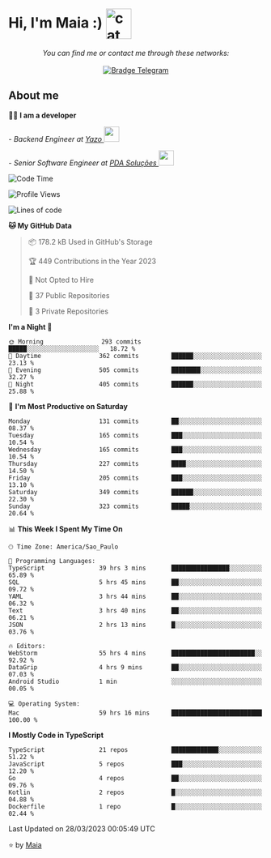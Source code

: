 <h1 align="left">Hi, I'm Maia :) 
<img src="https://emojis.slackmojis.com/emojis/images/1643509834/36299/black-cat.gif?1643509834" width="50" height="60" align="center"  alt="cat"/>
</h1>

<p align="center">
    <i>You can find me or contact me through these networks:</i>
    <br/><br/>
    <a href="https://t.me/mrootx" target="_blank">
        <img src="https://img.shields.io/badge/-Telegram-2CA5E0?logo=telegram&style=flat&logoColor=white" alt="Bradge Telegram" />
    </a>
</p>

## About me

:technologist: <strong>I am a developer</strong> <br>

<p><em> - Backend Engineer at <a href="https://yazo.com.br/">Yazo
</a><img src="https://media.giphy.com/media/WUlplcMpOCEmTGBtBW/giphy.gif" width="30"> 
</em></p>

<p><em> - Senior Software Engineer at <a href="https://pdasolucoes.com.br">PDA Soluções
</a><img src="https://media.giphy.com/media/WUlplcMpOCEmTGBtBW/giphy.gif" width="30"> 
</em></p>

<!--START_SECTION:waka-->
![Code Time](http://img.shields.io/badge/Code%20Time-1%2C862%20hrs%2049%20mins-blue)

![Profile Views](http://img.shields.io/badge/Profile%20Views-3-blue)

![Lines of code](https://img.shields.io/badge/From%20Hello%20World%20I%27ve%20Written-363.5%20thousand%20lines%20of%20code-blue)

**🐱 My GitHub Data** 

> 📦 178.2 kB Used in GitHub's Storage 
 > 
> 🏆 449 Contributions in the Year 2023
 > 
> 🚫 Not Opted to Hire
 > 
> 📜 37 Public Repositories 
 > 
> 🔑 3 Private Repositories 
 > 
**I'm a Night 🦉** 

```text
🌞 Morning                293 commits         █████░░░░░░░░░░░░░░░░░░░░   18.72 % 
🌆 Daytime                362 commits         ██████░░░░░░░░░░░░░░░░░░░   23.13 % 
🌃 Evening                505 commits         ████████░░░░░░░░░░░░░░░░░   32.27 % 
🌙 Night                  405 commits         ██████░░░░░░░░░░░░░░░░░░░   25.88 % 
```
📅 **I'm Most Productive on Saturday** 

```text
Monday                   131 commits         ██░░░░░░░░░░░░░░░░░░░░░░░   08.37 % 
Tuesday                  165 commits         ███░░░░░░░░░░░░░░░░░░░░░░   10.54 % 
Wednesday                165 commits         ███░░░░░░░░░░░░░░░░░░░░░░   10.54 % 
Thursday                 227 commits         ████░░░░░░░░░░░░░░░░░░░░░   14.50 % 
Friday                   205 commits         ███░░░░░░░░░░░░░░░░░░░░░░   13.10 % 
Saturday                 349 commits         ██████░░░░░░░░░░░░░░░░░░░   22.30 % 
Sunday                   323 commits         █████░░░░░░░░░░░░░░░░░░░░   20.64 % 
```


📊 **This Week I Spent My Time On** 

```text
🕑︎ Time Zone: America/Sao_Paulo

💬 Programming Languages: 
TypeScript               39 hrs 3 mins       ████████████████░░░░░░░░░   65.89 % 
SQL                      5 hrs 45 mins       ██░░░░░░░░░░░░░░░░░░░░░░░   09.72 % 
YAML                     3 hrs 44 mins       ██░░░░░░░░░░░░░░░░░░░░░░░   06.32 % 
Text                     3 hrs 40 mins       ██░░░░░░░░░░░░░░░░░░░░░░░   06.21 % 
JSON                     2 hrs 13 mins       █░░░░░░░░░░░░░░░░░░░░░░░░   03.76 % 

🔥 Editors: 
WebStorm                 55 hrs 4 mins       ███████████████████████░░   92.92 % 
DataGrip                 4 hrs 9 mins        ██░░░░░░░░░░░░░░░░░░░░░░░   07.03 % 
Android Studio           1 min               ░░░░░░░░░░░░░░░░░░░░░░░░░   00.05 % 

💻 Operating System: 
Mac                      59 hrs 16 mins      █████████████████████████   100.00 % 
```

**I Mostly Code in TypeScript** 

```text
TypeScript               21 repos            █████████████░░░░░░░░░░░░   51.22 % 
JavaScript               5 repos             ███░░░░░░░░░░░░░░░░░░░░░░   12.20 % 
Go                       4 repos             ██░░░░░░░░░░░░░░░░░░░░░░░   09.76 % 
Kotlin                   2 repos             █░░░░░░░░░░░░░░░░░░░░░░░░   04.88 % 
Dockerfile               1 repo              █░░░░░░░░░░░░░░░░░░░░░░░░   02.44 % 
```




 Last Updated on 28/03/2023 00:05:49 UTC
<!--END_SECTION:waka-->

⭐️ by [Maia](https://github.com/gabrielmaialva33/)


